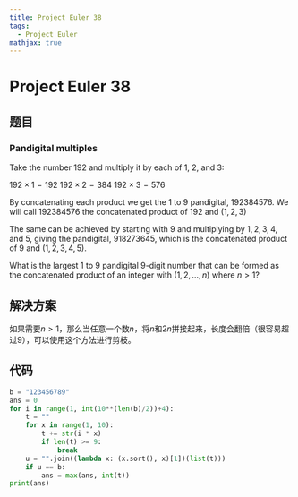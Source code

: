 ```yaml
---
title: Project Euler 38
tags:
  - Project Euler
mathjax: true
---
```

<escape><!-- more --></escape>

# Project Euler 38
## 题目
### Pandigital multiples
Take the number 192 and multiply it by each of 1, 2, and 3:

$192 × 1 = 192$
$192 × 2 = 384$
$192 × 3 = 576$

By concatenating each product we get the $1$ to $9$ pandigital, $192384576$. We will call $192384576$ the concatenated product of $192$ and $(1,2,3)$

The same can be achieved by starting with $9$ and multiplying by $1, 2, 3, 4,$ and $5$, giving the pandigital, $918273645$, which is the concatenated product of $9$ and $(1,2,3,4,5)$.

What is the largest $1$ to $9$ pandigital $9$-digit number that can be formed as the concatenated product of an integer with $(1,2, \dots ,n)$ where $n > 1$?

## 解决方案

如果需要$n>1$，那么当任意一个数$n$，将$n$和$2n$拼接起来，长度会翻倍（很容易超过$9$），可以使用这个方法进行剪枝。

## 代码

```Python
b = "123456789"
ans = 0
for i in range(1, int(10**(len(b)/2))+4):
    t = ""
    for x in range(1, 10):
        t += str(i * x)
        if len(t) >= 9:
            break
    u = "".join((lambda x: (x.sort(), x)[1])(list(t)))
    if u == b:
        ans = max(ans, int(t))
print(ans)
```